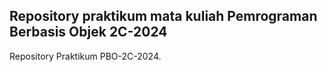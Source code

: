 ## Repository praktikum mata kuliah Pemrograman Berbasis Objek 2C-2024
Repository Praktikum PBO-2C-2024.

